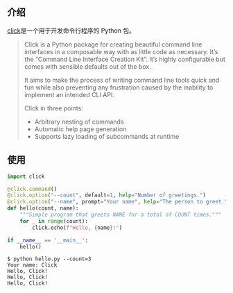 

## 介绍

[click](https://pypi.org/project/click/)是一个用于开发命令行程序的 Python 包。

> Click is a Python package for creating beautiful command line interfaces in a composable way with as little code as necessary. It’s the “Command Line Interface Creation Kit”. It’s highly configurable but comes with sensible defaults out of the box.
>
> It aims to make the process of writing command line tools quick and fun while also preventing any frustration caused by the inability to implement an intended CLI API.
>
> Click in three points:
>
> - Arbitrary nesting of commands
> - Automatic help page generation
> - Supports lazy loading of subcommands at runtime

## 使用

```python
import click

@click.command()
@click.option("--count", default=1, help="Number of greetings.")
@click.option("--name", prompt="Your name", help="The person to greet.")
def hello(count, name):
    """Simple program that greets NAME for a total of COUNT times."""
    for _ in range(count):
        click.echo(f"Hello, {name}!")

if __name__ == '__main__':
    hello()
```

```shell
$ python hello.py --count=3
Your name: Click
Hello, Click!
Hello, Click!
Hello, Click!
```
